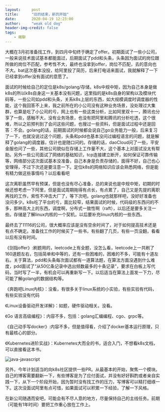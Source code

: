 ```yaml
---
layout:     post
title:      "旧的结束，新的开始"
date:       2020-04-19 12:23:00
author:     "weak old dog"
header-img-credit: false
tags:
    - 瞎聊
---
```


大概在3月初准备找工作，到四月中旬终于确定了offer。初期面试了一些小公司，一般来说技术面试基本都能面过，后期面试了pdd和头条，头条因为面试的岗位跟所做的岗位不匹配，参考性不大，最终也没拿到offer，岗位不匹配，去的意向也不大。bat这次基本没投，给阿里投了简历，后来打电话来面试，我就解释了一下已经拿到offer没有面试的意愿了。

面试的时候给自己的定位是k8s/golang/存储，k8s中规中矩，因为自己本身是做k8s的所以k8s自身这一关基本没有问题，这里指的是k8s自身的架构以及模块代码等，一些公司如pdd和头条，关系k8s上层的东西，如大规模调度时调度器的性能，这个我回答不上来，我之前所在的小公司没有这种业务场景，没处理过大集群，也算是吃了小公司的亏，网上也有一些这类分析，比如阿里双十一，腾讯也分享了一些，感触不大，没有业务场景，也没有把阿里和腾讯的分析吃透，这个很难，所以之前预判到了会问这些问题，也搜过一些资料，但是面试过程中还是回答：不会。golang的话，前期面试的时候都会说自己go业务能力一般，后来复习了一下，也就没说过这个问题，头条和pdd也基本没问过编程语言的问题，就是解释了golang的调度器，估计也是随口问的。存储的话，daoCloud问了一些，平安金服也问了一些，其他公司貌似在存储上工作量不大，这个基本上对面试没太有帮助。另外一些公司面试了网络的基础知识，tcp连接建立断开，如何保证可靠传输等，网络部分这次面试基本没准备，自己本身是负责存储的，面得不好，自己也心安理得，不过下次还是要注意一下。定位k8s的网络知识应该会熟悉网络，但是能有精力做这些事情吗？以后看看吧


这次离职虽然早有预谋，但是也没有尽心准备，总的来说也是中规中矩，初期的时候还想考虑一下阿里，但是面试周期拖得有点长，有点累了，自己又是先提的离职再找的工作，索性不冲击大厂了，等下次吧。golang也就那样吧，没好好准备也没问多少。k8s吃了平台的亏，面比较窄，结果面试的时候，代码级的东西问的不多，那种高大上的东西，调度啊，分布式一致性啊（raft），以后还是要多关注一些。存储是了解linux内核的一个契机，以后要补充linux内核的一些东西。

最终去了11116的公司，很大概率应该是没有空余时间了，对于如何提高技术还是有点不确定。准备找工作的时候买了一些书，有些翻了几页，有些一页没翻，看看以后有没有时间。

《剑指offer》:刷题用的，leetcode上有全题，没怎么看，leetcode上一共刷了160道题左右，包括简单和中等的，还有一些困难的，困难的不多，可能有十道左右。关于算法，pdd和头条每次面试都有一道算法题，在算法方面没遇到什么难度，pdd面试了“从50亿条记录中选出频数最多的十条记录”，要求在白板上写代码，当时写了一半，有机会可以再重新写一下。以后适当在算法上面发一下力，尽可能了解golang的数据结构等。

《奔跑吧Linux内核》：没看，有很多关于linux系统的小实验，有些实验有代码，有些实验没有代码

《Linux设备驱动开发详解》：如题，硬件驱动相关。没看。

《Go 语言高级编程》：内容不多，包括：golang汇编编程、cgo、grpc等。

《自己动手写docker》:内容不多，但是值得看，介绍了docker基本运行原理，只有最核心的部分。

《Kubernetes进阶实战》：Kubernetes大而全的书，适合入门，不想看k8s文档，可以直接看这本书。

![java-javascript](/img/in-post/book/book.jpg)

另外，今年计划适当的向k8s社区提供一些PR。从最基本的开始，聚焦一个模块。自己的博客需要翻新一下，有些博客是为了应付面试，并没有好好斟酌或者亲自实践一下，从下一个阶段开始，因为暂时没有找工作的压力，写博客可以精打细琢一下。这次没面试阿里有点可惜，如果面试可以积累一下经验，了解一下风格。

在新公司随遇而安吧，可能会有不尽人意的地方，尽量保持自己的主线任务。前期（可能有1年时间）要把工作重心放在工作上。
